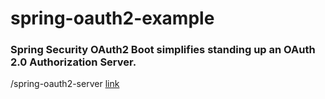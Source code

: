 # spring-oauth2-example

### Spring Security OAuth2 Boot simplifies standing up an OAuth 2.0 Authorization Server.
/spring-oauth2-server [link](https://www.notion.so/liangyong/Spring-Authorization-Server-2-2-1-RELEASE-5e9bbb441afb410692ddfd461885e210)
